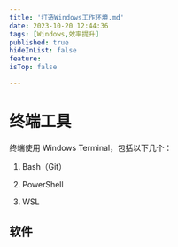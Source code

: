 ```yaml
---
title: '打造Windows工作环境.md'
date: 2023-10-20 12:44:36
tags: [Windows,效率提升]
published: true
hideInList: false
feature: 
isTop: false

---
```


# 终端工具

终端使用 Windows Terminal，包括以下几个：

1. Bash（Git）

2. PowerShell

3. WSL

## 软件
